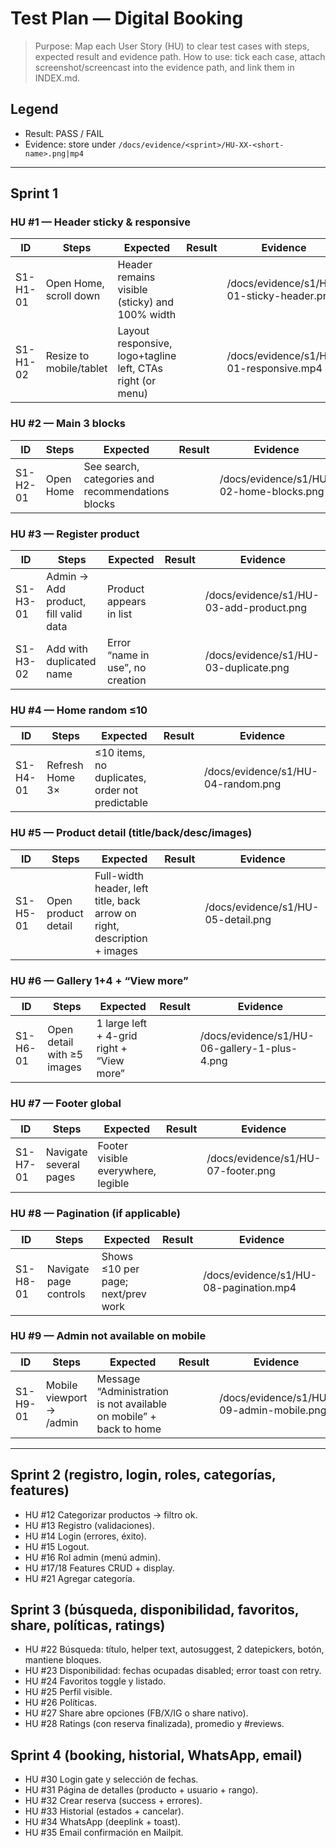 # Test Plan — Digital Booking

> Purpose: Map each User Story (HU) to clear test cases with steps, expected result and evidence path.
> How to use: tick each case, attach screenshot/screencast into the evidence path, and link them in INDEX.md.

## Legend
- Result: PASS / FAIL
- Evidence: store under `/docs/evidence/<sprint>/HU-XX-<short-name>.png|mp4`

---

## Sprint 1

### HU #1 — Header sticky & responsive
| ID | Steps | Expected | Result | Evidence |
|---|---|---|---|---|
| S1-H1-01 | Open Home, scroll down | Header remains visible (sticky) and 100% width |  | /docs/evidence/s1/HU-01-sticky-header.png |
| S1-H1-02 | Resize to mobile/tablet | Layout responsive, logo+tagline left, CTAs right (or menu) |  | /docs/evidence/s1/HU-01-responsive.mp4 |

### HU #2 — Main 3 blocks
| ID | Steps | Expected | Result | Evidence |
|---|---|---|---|---|
| S1-H2-01 | Open Home | See search, categories and recommendations blocks |  | /docs/evidence/s1/HU-02-home-blocks.png |

### HU #3 — Register product
| ID | Steps | Expected | Result | Evidence |
|---|---|---|---|---|
| S1-H3-01 | Admin → Add product, fill valid data | Product appears in list |  | /docs/evidence/s1/HU-03-add-product.png |
| S1-H3-02 | Add with duplicated name | Error “name in use”, no creation |  | /docs/evidence/s1/HU-03-duplicate.png |

### HU #4 — Home random ≤10
| ID | Steps | Expected | Result | Evidence |
|---|---|---|---|---|
| S1-H4-01 | Refresh Home 3× | ≤10 items, no duplicates, order not predictable |  | /docs/evidence/s1/HU-04-random.png |

### HU #5 — Product detail (title/back/desc/images)
| ID | Steps | Expected | Result | Evidence |
|---|---|---|---|---|
| S1-H5-01 | Open product detail | Full-width header, left title, back arrow on right, description + images |  | /docs/evidence/s1/HU-05-detail.png |

### HU #6 — Gallery 1+4 + “View more”
| ID | Steps | Expected | Result | Evidence |
|---|---|---|---|---|
| S1-H6-01 | Open detail with ≥5 images | 1 large left + 4-grid right + “View more” |  | /docs/evidence/s1/HU-06-gallery-1-plus-4.png |

### HU #7 — Footer global
| ID | Steps | Expected | Result | Evidence |
|---|---|---|---|---|
| S1-H7-01 | Navigate several pages | Footer visible everywhere, legible |  | /docs/evidence/s1/HU-07-footer.png |

### HU #8 — Pagination (if applicable)
| ID | Steps | Expected | Result | Evidence |
|---|---|---|---|---|
| S1-H8-01 | Navigate page controls | Shows ≤10 per page; next/prev work |  | /docs/evidence/s1/HU-08-pagination.mp4 |

### HU #9 — Admin not available on mobile
| ID | Steps | Expected | Result | Evidence |
|---|---|---|---|---|
| S1-H9-01 | Mobile viewport → /admin | Message “Administration is not available on mobile” + back to home |  | /docs/evidence/s1/HU-09-admin-mobile.png |

---

## Sprint 2 (registro, login, roles, categorías, features)
- HU #12 Categorizar productos → filtro ok.
- HU #13 Registro (validaciones).
- HU #14 Login (errores, éxito).
- HU #15 Logout.
- HU #16 Rol admin (menú admin).
- HU #17/18 Features CRUD + display.
- HU #21 Agregar categoría.

## Sprint 3 (búsqueda, disponibilidad, favoritos, share, políticas, ratings)
- HU #22 Búsqueda: título, helper text, autosuggest, 2 datepickers, botón, mantiene bloques.
- HU #23 Disponibilidad: fechas ocupadas disabled; error toast con retry.
- HU #24 Favoritos toggle y listado.
- HU #25 Perfil visible.
- HU #26 Políticas.
- HU #27 Share abre opciones (FB/X/IG o share nativo).
- HU #28 Ratings (con reserva finalizada), promedio y #reviews.

## Sprint 4 (booking, historial, WhatsApp, email)
- HU #30 Login gate y selección de fechas.
- HU #31 Página de detalles (producto + usuario + rango).
- HU #32 Crear reserva (success + errores).
- HU #33 Historial (estados + cancelar).
- HU #34 WhatsApp (deeplink + toast).
- HU #35 Email confirmación en Mailpit.
